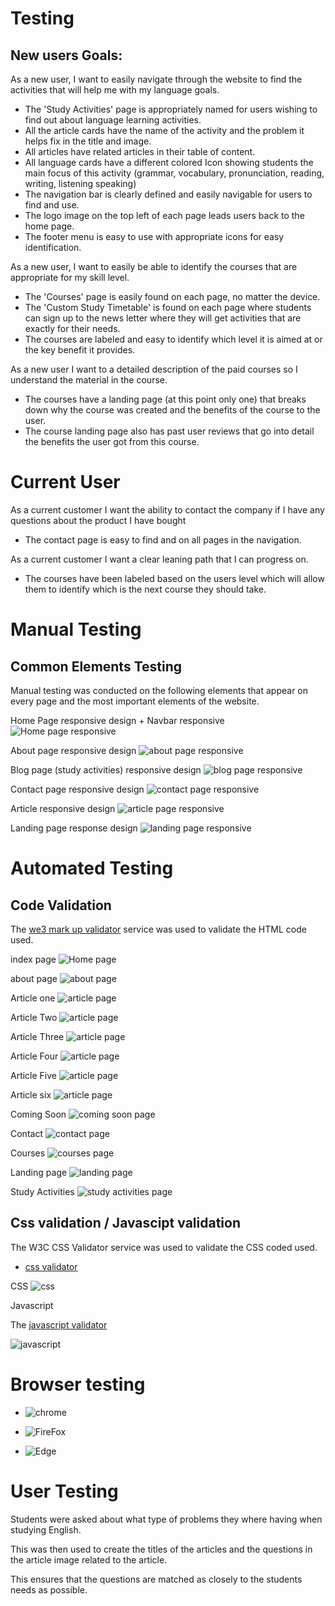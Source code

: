 # Testing 
## New users Goals:
As a new user, I want to easily navigate through the website to find the activities that will help me with my language goals.
- The 'Study Activities' page is appropriately named for users wishing to find out about language learning activities.
- All the article cards have the name of the activity and the problem it helps fix in the title and image. 
- All articles have related articles in their table of content. 
- All language cards have a different colored Icon showing students the main focus of this activity (grammar, vocabulary, pronunciation, reading, writing, listening speaking) 
- The navigation bar is clearly defined and easily navigable for users to find and use.
- The logo image on the top left of each page leads users back to the home page.
- The footer menu is easy to use with appropriate icons for easy identification.

As a new user, I want to easily be able to identify the courses that are appropriate for my skill level.
- The 'Courses' page is easily found on each page, no matter the device.
- The 'Custom Study Timetable' is found on each page where students can sign up to the news letter where they will get activities that are exactly for their needs.
- The courses are labeled and easy to identify which level it is aimed at or the key benefit it provides. 

As a new user I want to a detailed description of the paid courses so I understand the material in the course. 
- The courses have a landing page (at this point only one) that breaks down why the course was created and the benefits of the course to the user. 
- The course landing page also has past user reviews that go into detail the benefits the user got from this course. 

# Current User 

As a current customer I want the ability to contact the company if I have any questions about the product I have bought 
- The contact page is easy to find and on all pages in the navigation. 

As a current customer I want a clear leaning path that I can progress on.
- The courses have been labeled based on the users level which will allow them to identify which is the next course they should take. 


# Manual Testing 

## Common Elements Testing 

Manual testing was conducted on the following elements that appear on every page and the most important elements of the website. 

Home Page responsive design + Navbar responsive
![Home page responsive](assets/images/test/userTesting/homeResponse.gif)

About page responsive design 
![about page responsive](assets/images/test/userTesting/aboutResponse.gif)

Blog page (study activities) responsive design
![blog page responsive](assets/images/test/userTesting/blogResponse.gif)

Contact page responsive design
![contact page responsive](assets/images/test/userTesting/contactResponse.gif)

Article responsive design 
![article page responsive](assets/images/test/userTesting/articleResponse.gif)

Landing page response design
![landing page responsive](assets/images/test/userTesting/landingResponse.gif)


# Automated Testing 

## Code Validation 

The  [we3 mark up validator](https://validator.w3.org/ "Html validator ") service was used to validate the HTML code used.

index page 
![Home page ](assets/images/test/validation/index.png)

about page 
![about page ](assets/images/test/validation/about.png)

Article one
![article page ](assets/images/test/validation/article1.png)

Article Two 
![article page ](assets/images/test/validation/article2.png)

Article Three 
![article page ](assets/images/test/validation/article3.png)

Article Four 
![article page ](assets/images/test/validation/article4.png)

Article Five 
![article page ](assets/images/test/validation/article5.png)

Article six 
![article page ](assets/images/test/validation/article6.png)

Coming Soon
![coming soon page ](assets/images/test/validation/comingsoon.png)

Contact 
![contact page ](assets/images/test/validation/contact.png)

Courses 
![courses page ](assets/images/test/validation/courses.png)

Landing page 
![landing page ](assets/images/test/validation/landingpage.png)

Study Activities 
![study activities page ](assets/images/test/validation/studyactivities.png)


## Css validation / Javascipt validation 

The W3C CSS Validator service was used to validate the CSS coded used.
- [css validator](https://jigsaw.w3.org/css-validator/ "css validator ")


CSS 
![css ](assets/images/test/validation/cssval.png)


Javascript 

The [javascript validator](https://beautifytools.com/javascript-validator.php "javascript validator ")


![javascript ](assets/images/test/validation/javascript.png)


# Browser testing 

- ![chrome ](assets/images/test/validation/chrome2.png)

- ![FireFox ](assets/images/test/validation/fire2.png)

- ![Edge ](assets/images/test/validation/edge2.png)




# User Testing 

Students were asked about what type of problems they where having when studying English. 

This was then used to create the titles of the articles and the questions in the article image related to the article. 

This ensures that the questions are matched as closely to the students needs as possible. 























